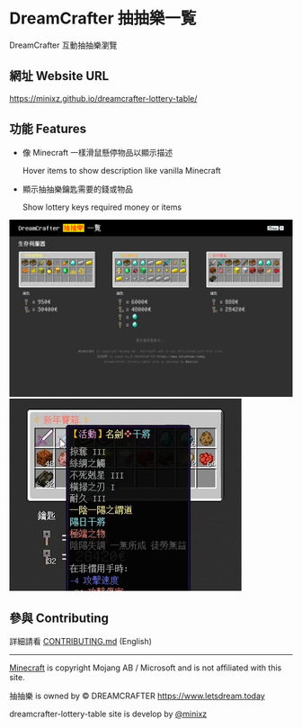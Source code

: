 # DreamCrafter 抽抽樂一覧

DreamCrafter 互動抽抽樂瀏覽

## 網址 Website URL

https://minixz.github.io/dreamcrafter-lottery-table/

## 功能 Features

- 像 Minecraft 一樣滑鼠懸停物品以顯示描述

  Hover items to show description like vanilla Minecraft
- 顯示抽抽樂鑰匙需要的錢或物品

  Show lottery keys required money or items

![Static](/screenshots/dreamcrafter-lottery-table-screenshot.png)
![Hover](/screenshots/dreamcrafter-lottery-table-screenshot-2.gif)

## 參與 Contributing

詳細請看 [CONTRIBUTING.md](/CONTRIBUTING.md) (English)

- - -

[Minecraft](https://www.minecraft.net) is copyright Mojang AB / Microsoft and is not affiliated with this site.

抽抽樂 is owned by © DREAMCRAFTER https://www.letsdream.today

dreamcrafter-lottery-table site is develop by [@minixz](https://github.com/minixz)

